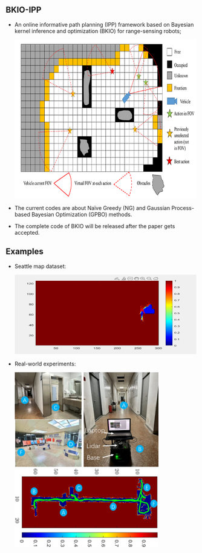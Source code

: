 ## BKIO-IPP
- An online informative path planning (IPP) framework based on Bayesian kernel inference and optimization (BKIO) for range-sensing robots;

  <img width="840" height="420" src="figs/frame-demo.png"/>

- The current codes are about Naïve Greedy (NG) and Gaussian Process-based Bayesian Optimization (GPBO) methods. 

- The complete code of BKIO will be released after the paper gets accepted.

## Examples

- Seattle map dataset:

  <img width="480" height="210" src="figs/OGMI-Seattle.gif"/>
  
- Real-world experiments:

  <img width="380" height="250" src="figs/tb2-exp.png"/>

  <img width="380" height="210" src="figs/traj-mi.png"/>

